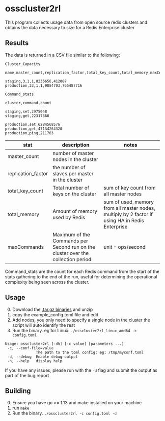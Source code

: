 # osscluster2rl

This program collects usage data from open source redis clusters and obtains the data necessary to size for a Redis Enterprise cluster

## Results
The data is returned in a CSV file similar to the following:

```
Cluster_Capacity

name,master_count,replication_factor,total_key_count,total_memory,maxCommands

staging,3,1,1,8235656,412087
production,33,1,1,9884703,765487716

Command_stats

cluster,command,count

staging,set,2975648
staging,get,22317360

production,set,6284568576
production,get,47134264320
production,ping,211763

```
| stat | description | notes |
|---|---|---|
|master_count|number of master nodes in the cluster||
|replication_factor|the number of slaves per master in the cluster||
|total_key_count|Total number of keys on the cluster|sum of key count from all master nodes|
|total_memory|Amount of memory used by Redis|sum of  used_memory from all master nodes, multiply by 2 factor if using HA in Redis Enterprise|
|maxCommands|Maximum of the Commands per Second run on the cluster over the collection period| unit = ops/second|

Command_stats are the count for each Redis command from the start of the stats gathering to the end of the run, useful for determining the operational complexity being seen across the cluster.

## Usage
0. Download the [.tar.gz binaries](https://github.com/Redislabs-Solution-Architects/OSSCluster2RL/releases) and unzip
1. copy the example_config.toml file and edit
2. Add nodes, you only need to specify a single node in the cluster the script will auto identify the rest
3. Run the binary. eg for Linux: ```./osscluster2rl_linux_amd64 -c config.toml```

```
Usage: osscluster2rl [-dh] [-c value] [parameters ...]
 -c, --conf-file=value
              The path to the toml config: eg: /tmp/myconf.toml
 -d, --debug  Enable debug output
 -h, --help   display help
```

If you have any issues, please run with the ``` -d ``` flag and submit the output as part of the bug report

## Building
0. Ensure you have go >= 1.13 and make installed on your machine
1. run ```make```
2. Run the binary. ```./osscluster2rl -c config.toml -d ```

